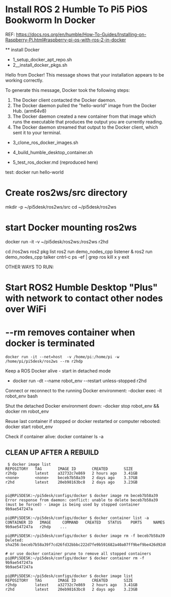 # Install ROS 2 Humble To Pi5 PiOS Bookworm In Docker

REF: https://docs.ros.org/en/humble/How-To-Guides/Installing-on-Raspberry-Pi.html#raspberry-pi-os-with-ros-2-in-docker

** install Docker
- 1_setup_docker_apt_repo.sh
- 2__install_docker_pkgs.sh 

Hello from Docker!
This message shows that your installation appears to be working correctly.

To generate this message, Docker took the following steps:
 1. The Docker client contacted the Docker daemon.
 2. The Docker daemon pulled the "hello-world" image from the Docker Hub.
    (arm64v8)
 3. The Docker daemon created a new container from that image which runs the
    executable that produces the output you are currently reading.
 4. The Docker daemon streamed that output to the Docker client, which sent it
    to your terminal.


- 3_clone_ros_docker_images.sh  
- 4_build_humble_desktop_container.sh  

- 5_test_ros_docker.md  (reproduced here)

test: docker run hello-world

# Create ros2ws/src directory
mkdir -p ~/pi5desk/ros2ws/src
cd ~/pi5desk/ros2ws

# start Docker mounting ros2ws
docker run -it -v ~/pi5desk/ros2ws:/ros2ws r2hd

   cd /ros2ws
   ros2 pkg list
   ros2 run demo_nodes_cpp listener & ros2 run demo_nodes_cpp talker
   cntrl-c
   ps -ef | grep ros
   kill x y
   exit




OTHER WAYS TO RUN:

# Start ROS2 Humble Desktop "Plus" with network to contact other nodes over WiFi
# --rm removes container when docker is terminated
```
docker run -it --net=host  -v /home/pi:/home/pi -w /home/pi/pi5desk/ros2ws --rm r2hdp
```

Keep a ROS Docker alive - start in detached mode
- docker run -dt --name robot_env --restart unless-stopped r2hd

Connect or reconnect to the running Docker environment:
-docker exec -it robot_env bash

Shut the detached Docker environment down:
-docker stop robot_env && docker rm robot_env

Reuse last container if stopped or docker restarted or computer rebooted:
docker start robot_env

Check if container alive:
docker container ls -a

## CLEAN UP AFTER A REBUILD

```
 $ docker image list
REPOSITORY   TAG       IMAGE ID       CREATED       SIZE
r2hdp        latest    a32732c7e869   2 hours ago   3.41GB
<none>       <none>    beceb7b58a39   2 days ago    3.37GB
r2hd         latest    20eb98163bc8   2 days ago    3.23GB


pi@RPi5DESK:~/pi5desk/configs/docker $ docker image rm beceb7b58a39
Error response from daemon: conflict: unable to delete beceb7b58a39 (must be forced) - image is being used by stopped container 9b9ae547247a

pi@RPi5DESK:~/pi5desk/configs/docker $ docker container list -a
CONTAINER ID   IMAGE     COMMAND   CREATED   STATUS    PORTS     NAMES
9b9ae547247a   r2hdp    ...

pi@RPi5DESK:~/pi5desk/configs/docker $ docker image rm -f beceb7b58a39
Deleted: sha256:beceb7b58a39f7cd26fd32bbbc222d7fe9b591682a40a07ff9bef9be426d92d0

# or use docker container prune to remove all stopped containers
pi@RPi5DESK:~/pi5desk/configs/docker $ docker container rm -f 9b9ae547247a
9b9ae547247a

pi@RPi5DESK:~/pi5desk/configs/docker $ docker image list
REPOSITORY   TAG       IMAGE ID       CREATED       SIZE
r2hdp        latest    a32732c7e869   2 hours ago   3.41GB
r2hd         latest    20eb98163bc8   2 days ago    3.23GB


```
